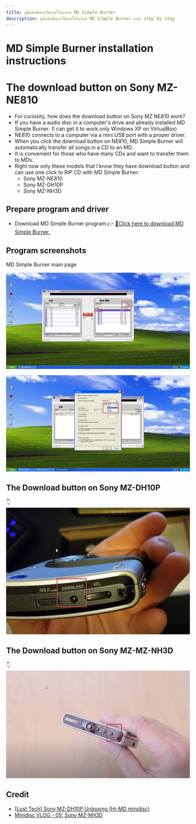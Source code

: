 ```yaml
---
title: คู่มือติดตั้งและใช้งานโปรแกรม MD Simple Burner
description: คู่มือติดตั้งและใช้งานโปรแกรม MD Simple Burner แบบ step by step
---
```


# MD Simple Burner installation instructions

# The download button on Sony MZ-NE810
- For curiosity, how does the download button on Sony MZ NE810 work?
- If you have a audio disc in a computer's drive and already installed MD Simple Burner. (I can get it to work only Windows XP on VirtualBox)
- NE810 connects to a computer via a mini USB port with a proper driver.
- When you click the download button on NE810, MD Simple Burner will automatically transfer all songs in a CD to an MD.
- It is convenient for those who have many CDs and want to transfer them to MDs.
- Right now only these models that I know they have download button and can use one click to RIP CD with MD Simple Burner:
  - Sony MZ-NE810
  - Sony MZ-DH10P
  - Sony MZ-NH3D

## Prepare program and driver
- Download MD Simple Burner program.👉 [💾Click here to download MD Simple Burner.](files/md-simple-burner.zip)

## Program screenshots

MD Simple Burner main page

![](images/md-simple-burner-manual/main-window.png)

![](images/md-simple-burner-manual/settings-window.png)


## The Download button on Sony MZ-DH10P
👇
![](images/md-simple-burner-manual/the-download-button-on-sony-mz-dh10p.png)


## The Download button on Sony MZ-MZ-NH3D
👇
![](images/md-simple-burner-manual/the-download-button-on-sony-mz-nh3d.png)


## Credit
- [[Lost Tech] Sony MZ-DH10P Unboxing (Hi-MD minidisc)
](https://youtu.be/KJZrSpJuJEk?t=322)
- [Minidisc VLOG - 05: Sony MZ-NH3D
](https://youtu.be/Rh1OIWWbm5U?t=820)

